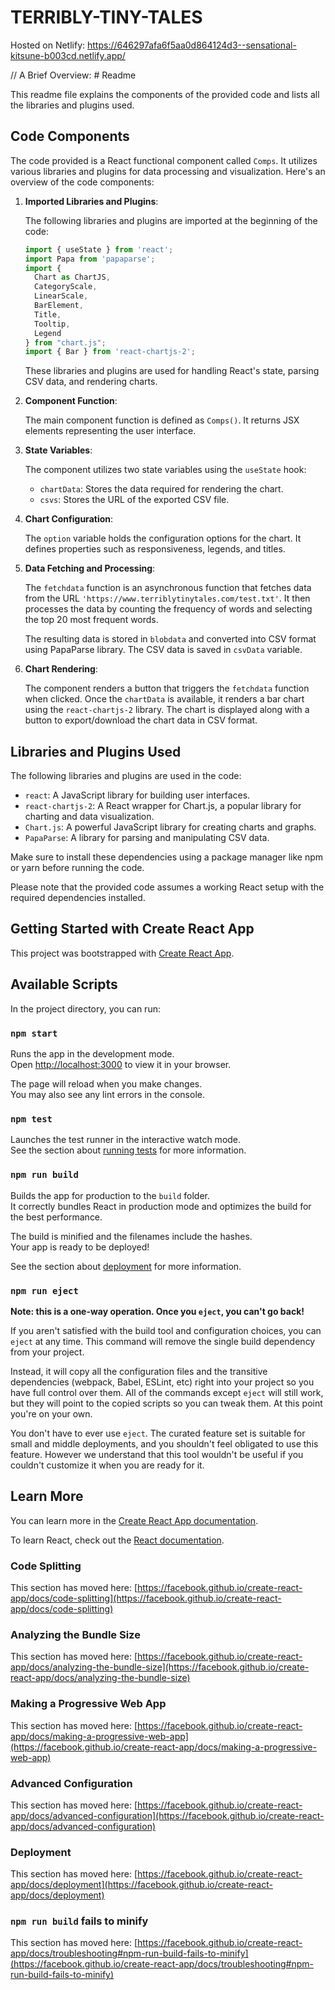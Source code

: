 # TERRIBLY-TINY-TALES
 Hosted on Netlify: https://646297afa6f5aa0d864124d3--sensational-kitsune-b003cd.netlify.app/

// A Brief Overview: 
        # Readme

This readme file explains the components of the provided code and lists all the libraries and plugins used.

## Code Components

The code provided is a React functional component called `Comps`. It utilizes various libraries and plugins for data processing and visualization. Here's an overview of the code components:

1. **Imported Libraries and Plugins**:

   The following libraries and plugins are imported at the beginning of the code:

   ```javascript
   import { useState } from 'react';
   import Papa from 'papaparse';
   import {
     Chart as ChartJS,
     CategoryScale,
     LinearScale,
     BarElement,
     Title,
     Tooltip,
     Legend
   } from "chart.js";
   import { Bar } from 'react-chartjs-2';
   ```

   These libraries and plugins are used for handling React's state, parsing CSV data, and rendering charts.

2. **Component Function**:

   The main component function is defined as `Comps()`. It returns JSX elements representing the user interface.

3. **State Variables**:

   The component utilizes two state variables using the `useState` hook:

   - `chartData`: Stores the data required for rendering the chart.
   - `csvs`: Stores the URL of the exported CSV file.

4. **Chart Configuration**:

   The `option` variable holds the configuration options for the chart. It defines properties such as responsiveness, legends, and titles.

5. **Data Fetching and Processing**:

   The `fetchdata` function is an asynchronous function that fetches data from the URL `'https://www.terriblytinytales.com/test.txt'`. It then processes the data by counting the frequency of words and selecting the top 20 most frequent words.

   The resulting data is stored in `blobdata` and converted into CSV format using PapaParse library. The CSV data is saved in `csvData` variable.

6. **Chart Rendering**:

   The component renders a button that triggers the `fetchdata` function when clicked. Once the `chartData` is available, it renders a bar chart using the `react-chartjs-2` library. The chart is displayed along with a button to export/download the chart data in CSV format.

## Libraries and Plugins Used

The following libraries and plugins are used in the code:

- `react`: A JavaScript library for building user interfaces.
- `react-chartjs-2`: A React wrapper for Chart.js, a popular library for charting and data visualization.
- `Chart.js`: A powerful JavaScript library for creating charts and graphs.
- `PapaParse`: A library for parsing and manipulating CSV data.

Make sure to install these dependencies using a package manager like npm or yarn before running the code.

Please note that the provided code assumes a working React setup with the required dependencies installed.

## Getting Started with Create React App

This project was bootstrapped with [Create React App](https://github.com/facebook/create-react-app).

## Available Scripts

In the project directory, you can run:

### `npm start`

Runs the app in the development mode.\
Open [http://localhost:3000](http://localhost:3000) to view it in your browser.

The page will reload when you make changes.\
You may also see any lint errors in the console.

### `npm test`

Launches the test runner in the interactive watch mode.\
See the section about [running tests](https://facebook.github.io/create-react-app/docs/running-tests) for more information.

### `npm run build`

Builds the app for production to the `build` folder.\
It correctly bundles React in production mode and optimizes the build for the best performance.

The build is minified and the filenames include the hashes.\
Your app is ready to be deployed!

See the section about [deployment](https://facebook.github.io/create-react-app/docs/deployment) for more information.

### `npm run eject`

**Note: this is a one-way operation. Once you `eject`, you can't go back!**

If you aren't satisfied with the build tool and configuration choices, you can `eject` at any time. This command will remove the single build dependency from your project.

Instead, it will copy all the configuration files and the transitive dependencies (webpack, Babel, ESLint, etc) right into your project so you have full control over them. All of the commands except `eject` will still work, but they will point to the copied scripts so you can tweak them. At this point you're on your own.

You don't have to ever use `eject`. The curated feature set is suitable for small and middle deployments, and you shouldn't feel obligated to use this feature. However we understand that this tool wouldn't be useful if you couldn't customize it when you are ready for it.

## Learn More

You can learn more in the [Create React App documentation](https://facebook.github.io/create-react-app/docs/getting-started).

To learn React, check out the [React documentation](https://reactjs.org/).

### Code Splitting

This section has moved here: [https://facebook.github.io/create-react-app/docs/code-splitting](https://facebook.github.io/create-react-app/docs/code-splitting)

### Analyzing the Bundle Size

This section has moved here: [https://facebook.github.io/create-react-app/docs/analyzing-the-bundle-size](https://facebook.github.io/create-react-app/docs/analyzing-the-bundle-size)

### Making a Progressive Web App

This section has moved here: [https://facebook.github.io/create-react-app/docs/making-a-progressive-web-app](https://facebook.github.io/create-react-app/docs/making-a-progressive-web-app)

### Advanced Configuration

This section has moved here: [https://facebook.github.io/create-react-app/docs/advanced-configuration](https://facebook.github.io/create-react-app/docs/advanced-configuration)

### Deployment

This section has moved here: [https://facebook.github.io/create-react-app/docs/deployment](https://facebook.github.io/create-react-app/docs/deployment)

### `npm run build` fails to minify

This section has moved here: [https://facebook.github.io/create-react-app/docs/troubleshooting#npm-run-build-fails-to-minify](https://facebook.github.io/create-react-app/docs/troubleshooting#npm-run-build-fails-to-minify)
